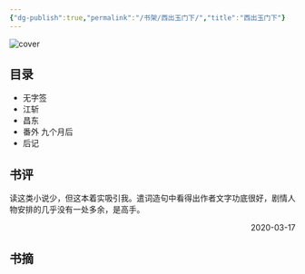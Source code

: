 ```yaml
---
{"dg-publish":true,"permalink":"/书架/西出玉门下/","title":"西出玉门下"}
---
```



![cover](https://s2.loli.net/2025/10/10/ANjxotLYkDqWOXi.png)

## 目录


  - 无字签
  - 江斩
  - 昌东
  - 番外 九个月后
  - 后记

## 书评

读这类小说少，但这本着实吸引我。遣词造句中看得出作者文字功底很好，剧情人物安排的几乎没有一处多余，是高手。

<p align="right">2020-03-17</p>

## 书摘